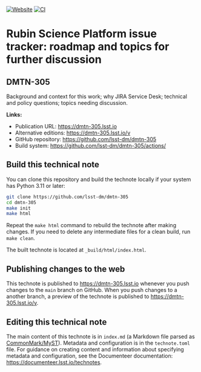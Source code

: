 [![Website](https://img.shields.io/badge/dmtn--305-lsst.io-brightgreen.svg)](https://dmtn-305.lsst.io)
[![CI](https://github.com/lsst-dm/dmtn-305/actions/workflows/ci.yaml/badge.svg)](https://github.com/lsst-dm/dmtn-305/actions/workflows/ci.yaml)

# Rubin Science Platform issue tracker: roadmap and topics for further discussion

## DMTN-305

Background and context for this work; why JIRA Service Desk; technical and policy questions; topics needing discussion.

**Links:**

- Publication URL: https://dmtn-305.lsst.io
- Alternative editions: https://dmtn-305.lsst.io/v
- GitHub repository: https://github.com/lsst-dm/dmtn-305
- Build system: https://github.com/lsst-dm/dmtn-305/actions/


## Build this technical note

You can clone this repository and build the technote locally if your system has Python 3.11 or later:

```sh
git clone https://github.com/lsst-dm/dmtn-305
cd dmtn-305
make init
make html
```

Repeat the `make html` command to rebuild the technote after making changes.
If you need to delete any intermediate files for a clean build, run `make clean`.

The built technote is located at `_build/html/index.html`.

## Publishing changes to the web

This technote is published to https://dmtn-305.lsst.io whenever you push changes to the `main` branch on GitHub.
When you push changes to a another branch, a preview of the technote is published to https://dmtn-305.lsst.io/v.

## Editing this technical note

The main content of this technote is in `index.md` (a Markdown file parsed as [CommonMark/MyST](https://myst-parser.readthedocs.io/en/latest/index.html)).
Metadata and configuration is in the `technote.toml` file.
For guidance on creating content and information about specifying metadata and configuration, see the Documenteer documentation: https://documenteer.lsst.io/technotes.
